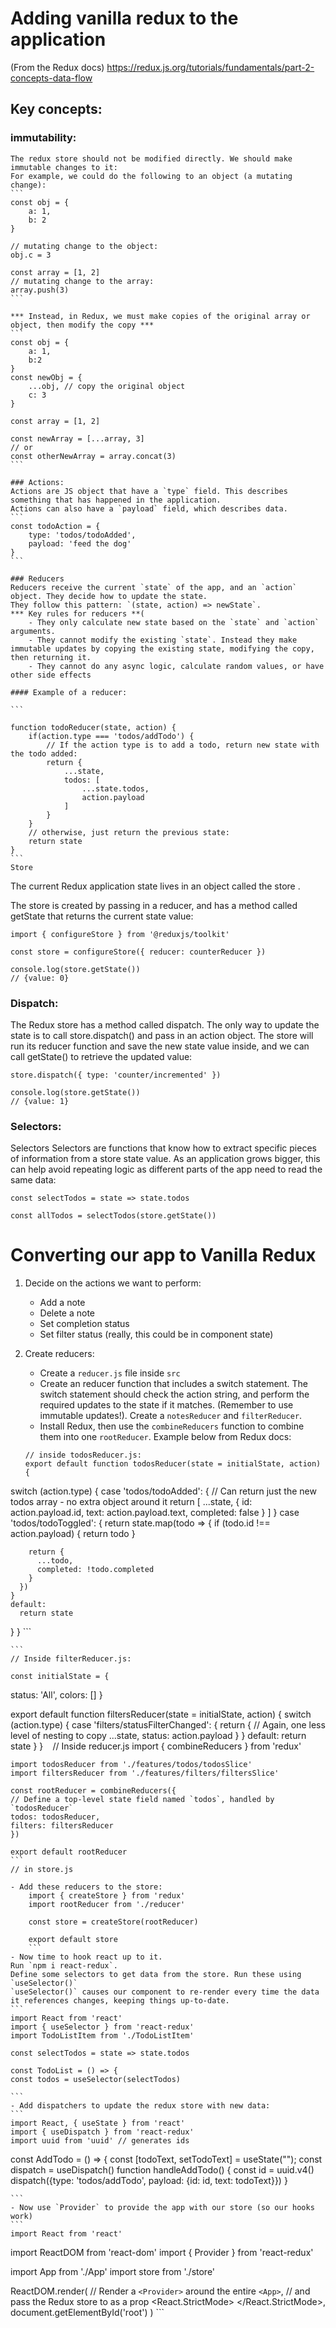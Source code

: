 # Adding vanilla redux to the application
(From the Redux docs)
https://redux.js.org/tutorials/fundamentals/part-2-concepts-data-flow

## Key concepts:
### immutability:
    The redux store should not be modified directly. We should make immutable changes to it:
    For example, we could do the following to an object (a mutating change):
    ```
    const obj = {
        a: 1,
        b: 2
    }

    // mutating change to the object:
    obj.c = 3

    const array = [1, 2]
    // mutating change to the array:
    array.push(3)
    ```
    
    *** Instead, in Redux, we must make copies of the original array or object, then modify the copy ***
    ```
    const obj = {
        a: 1,
        b:2
    }
    const newObj = {
        ...obj, // copy the original object
        c: 3
    }

    const array = [1, 2]

    const newArray = [...array, 3]
    // or
    const otherNewArray = array.concat(3)
    ```

    ### Actions:
    Actions are JS object that have a `type` field. This describes something that has happened in the application.
    Actions can also have a `payload` field, which describes data.
    ```
    const todoAction = {
        type: 'todos/todoAdded',
        payload: 'feed the dog'
    }
    ```

    ### Reducers
    Reducers receive the current `state` of the app, and an `action` object. They decide how to update the state.
    They follow this pattern: `(state, action) => newState`.
    *** Key rules for reducers **(
        - They only calculate new state based on the `state` and `action` arguments.
        - They cannot modify the existing `state`. Instead they make immutable updates by copying the existing state, modifying the copy, then returning it.
        - They cannot do any async logic, calculate random values, or have other side effects

    #### Example of a reducer:

    ```

    function todoReducer(state, action) {
        if(action.type === 'todos/addTodo') {
            // If the action type is to add a todo, return new state with the todo added:
            return {
                ...state,
                todos: [
                    ...state.todos,
                    action.payload
                ]
            }
        }
        // otherwise, just return the previous state:
        return state
    }
    ```
    Store​
The current Redux application state lives in an object called the store .

The store is created by passing in a reducer, and has a method called getState that returns the current state value:

```
import { configureStore } from '@reduxjs/toolkit'

const store = configureStore({ reducer: counterReducer })

console.log(store.getState())
// {value: 0}
```
### Dispatch:
The Redux store has a method called dispatch. The only way to update the state is to call store.dispatch() and pass in an action object. The store will run its reducer function and save the new state value inside, and we can call getState() to retrieve the updated value:
```
store.dispatch({ type: 'counter/incremented' })

console.log(store.getState())
// {value: 1}
```

### Selectors:
Selectors​
Selectors are functions that know how to extract specific pieces of information from a store state value. As an application grows bigger, this can help avoid repeating logic as different parts of the app need to read the same data:

```
const selectTodos = state => state.todos

const allTodos = selectTodos(store.getState())
```

# Converting our app to Vanilla Redux
1. Decide on the actions we want to perform:
    - Add a note
    - Delete a note
    - Set completion status
    - Set filter status (really, this could be in component state)
2. Create reducers:
    - Create a `reducer.js` file inside `src`
    - Create an reducer function that includes a switch statement.
    The switch statement should check the action string, and perform the required updates to the state if it matches. (Remember to use immutable updates!). Create a `notesReducer` and `filterReducer`.
    - Install Redux, then use the `combineReducers` function to combine them into one `rootReducer`. Example below from Redux docs:

    ```
    // inside todosReducer.js:
    export default function todosReducer(state = initialState, action) {
  switch (action.type) {
    case 'todos/todoAdded': {
      // Can return just the new todos array - no extra object around it
      return [
        ...state,
        {
          id: action.payload.id,
          text: action.payload.text,
          completed: false
        }
      ]
    }
    case 'todos/todoToggled': {
      return state.map(todo => {
        if (todo.id !== action.payload) {
          return todo
        }

        return {
          ...todo,
          completed: !todo.completed
        }
      })
    }
    default:
      return state
  }
}
    ```

    ```
    // Inside filterReducer.js:

    const initialState = {
  status: 'All',
  colors: []
}

export default function filtersReducer(state = initialState, action) {
  switch (action.type) {
    case 'filters/statusFilterChanged': {
      return {
        // Again, one less level of nesting to copy
        ...state,
        status: action.payload
      }
    }
    default:
      return state
  }
}
    ```
    ```
    // Inside reducer.js
    import { combineReducers } from 'redux'

    import todosReducer from './features/todos/todosSlice'
    import filtersReducer from './features/filters/filtersSlice'

    const rootReducer = combineReducers({
    // Define a top-level state field named `todos`, handled by `todosReducer`
    todos: todosReducer,
    filters: filtersReducer
    })

    export default rootReducer
    ```
    // in store.js

    - Add these reducers to the store:
        import { createStore } from 'redux'
        import rootReducer from './reducer'

        const store = createStore(rootReducer)

        export default store
        ```
    - Now time to hook react up to it.
    Run `npm i react-redux`.
    Define some selectors to get data from the store. Run these using `useSelector()`
    `useSelector()` causes our component to re-render every time the data it references changes, keeping things up-to-date.
    ```
    import React from 'react'
    import { useSelector } from 'react-redux'
    import TodoListItem from './TodoListItem'

    const selectTodos = state => state.todos

    const TodoList = () => {
    const todos = useSelector(selectTodos)

    ```
    - Add dispatchers to update the redux store with new data:
    ```
    import React, { useState } from 'react'
    import { useDispatch } from 'react-redux'
    import uuid from 'uuid' // generates ids

const AddTodo = () => { 
    const [todoText, setTodoText] = useState("");
    const dispatch = useDispatch()
    function handleAddTodo() {
        const id = uuid.v4()
        dispatch({type: 'todos/addTodo', payload: {id: id, text: todoText}})
    }

    ```
    - Now use `Provider` to provide the app with our store (so our hooks work)
    ```
    import React from 'react'
import ReactDOM from 'react-dom'
import { Provider } from 'react-redux'

import App from './App'
import store from './store'

ReactDOM.render(
  // Render a `<Provider>` around the entire `<App>`,
  // and pass the Redux store to as a prop
  <React.StrictMode>
    <Provider store={store}>
      <App />
    </Provider>
  </React.StrictMode>,
  document.getElementById('root')
)
    ```






